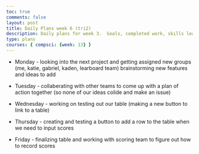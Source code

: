 ```yaml
---
toc: true
comments: false
layout: post
title: Daily Plans week 6 (tri2)
description: Daily plans for week 3.  Goals, completed work, skills learned
type: plans
courses: { compsci: {week: 13} }
---
```



- Monday - looking into the next project and getting assigned new groups (me, katie, gabriel, kaden, learboard team) brainstorming new features and ideas to add

- Tuesday - collaberating with other teams to come up with a plan of action together (so none of our ideas colide and make an issue)

- Wednesday - working on testing out our table (making a new button to link to a table)

- Thursday - creating and testing a button to add a row to the table when we need to input scores

- Friday - finalizing table and working with scoring team to figure out how to record scores

